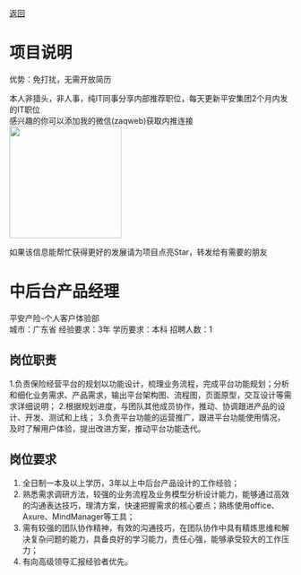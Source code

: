 [返回](../../)

# 项目说明

优势：免打扰，无需开放简历

本人非猎头，非人事，纯IT同事分享内部推荐职位，每天更新平安集团2个月内发的IT职位  
感兴趣的你可以添加我的微信(zaqweb)获取内推连接  
<img src="https://github.com/zaqweb/PA-IT-JOBS/blob/master/WechatICode.jpeg"  height="200" width="200">

如果该信息能帮忙获得更好的发展请为项目点亮Star，转发给有需要的朋友

# 中后台产品经理
平安产险-个人客户体验部  
城市：广东省 经验要求：3年 学历要求：本科  招聘人数：1

## 岗位职责
1.负责保险经营平台的规划以功能设计，梳理业务流程，完成平台功能规划；分析和细化业务需求、产品需求，输出平台架构图、流程图，页面原型，交互设计等需求详细说明；
2.根据规划进度，与团队其他成员协作，推动、协调跟进产品的设计、开发、测试和上线；
3.负责平台功能的运营推广，跟进平台功能使用情况，及时了解用户体验，提出改进方案，推动平台功能迭代。

## 岗位要求
1. 全日制一本及以上学历，3年以上中后台产品设计的工作经验；
2. 熟悉需求调研方法，较强的业务流程及业务模型分析设计能力，能够通过高效的沟通表达技巧，理清方案，快速把握需求的核心要点；熟练使用office、Axure、MindManager等工具；
3. 需有较强的团队协作精神，有效的沟通技巧，在团队协作中具有精炼思维和解决复杂问题的能力，具备良好的学习能力，责任心强，能够承受较大的工作压力；
4. 有向高级领导汇报经验者优先。




